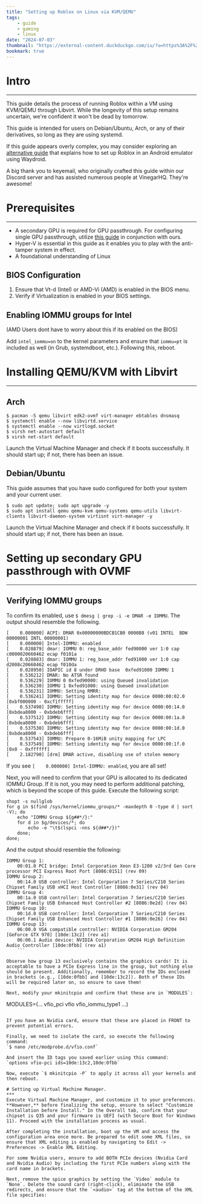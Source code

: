 ```yaml
---
title: "Setting up Roblox on Linux via KVM/QEMU"
tags:
    - guide
    - gaming
    - linux
date: "2024-07-03"
thumbnail: "https://external-content.duckduckgo.com/iu/?u=https%3A%2F%2Fwww.xboxone-hq.com%2Fimages%2Fgames%2Fscreenshots%2F541-roblox-screenshot-1-1627550705.jpg&f=1&nofb=1&ipt=ed06dea38ff63dba4ddebd3840ef8e22279b9313769a1ff741d27db152d3400e&ipo=images"
bookmark: true
---
```


# Intro
***
This guide details the process of running Roblox within a VM using KVM/QEMU through Libvirt. While the longevity of this setup remains uncertain, we're confident it won't be dead by tomorrow.

This guide is intended for users on Debian/Ubuntu, Arch, or any of their derivatives, so long as they are using systemd.

If this guide appears overly complex, you may consider exploring an [alternative guide](https://ios7.xyz/rol-with-waydroid-guide-2/) that explains how to set up Roblox in an Android emulator using Waydroid.

A big thank you to keyemail, who originally crafted this guide within our Discord server and has assisted numerous people at VinegarHQ. They're awesome!

# Prerequisites
***
* A secondary GPU is required for GPU passthrough. For configuring single GPU passthrough, utilize [this guide](https://github.com/ilayna/Single-GPU-passthrough-amd-nvidia/) in conjunction with ours.
* Hyper-V is essential in this guide as it enables you to play with the anti-tamper system in effect.
* A foundational understanding of Linux

## BIOS Configuration


1. Ensure that Vt-d (Intel) or AMD-Vi (AMD) is enabled in the BIOS menu.
1. Verify if Virtualization is enabled in your BIOS settings.

## Enabling IOMMU groups for Intel
(AMD Users dont have to worry about this if its enabled on the BIOS)

Add `intel_iommu=on` to the kernel parameters and ensure that `iommu=pt` is included as well (in Grub, systemdboot, etc.). Following this, reboot.

# Installing QEMU/KVM with Libvirt
***

## Arch


```
$ pacman -S qemu libvirt edk2-ovmf virt-manager ebtables dnsmasq
$ systemctl enable --now libvirtd.service
$ systemctl enable --now virtlogd.socket
$ virsh net-autostart default
$ virsh net-start default
```

Launch the Virtual Machine Manager and check if it boots successfully. It should start up; if not, there has been an issue.

## Debian/Ubuntu

This guide assumes that you have sudo configured for both your system and your current user.

````
$ sudo apt update; sudo apt upgrade -y
$ sudo apt install qemu qemu-kvm qemu-systems qemu-utils libvirt-clients libvirt-daemon-system virtisnt virt-manager -y
````

Launch the Virtual Machine Manager and check if it boots successfully. It should start up; if not, there has been an issue.

# Setting up secondary GPU passthrough with OVMF
***

## Verifying IOMMU groups

To confirm its enabled, use `$ dmesg | grep -i -e DMAR -e IOMMU`. The output should resemble the following.

```
[    0.000000] ACPI: DMAR 0x00000000BDCB1CB0 0000B8 (v01 INTEL  BDW      00000001 INTL 00000001)
[    0.000000] Intel-IOMMU: enabled
[    0.028879] dmar: IOMMU 0: reg_base_addr fed90000 ver 1:0 cap c0000020660462 ecap f0101a
[    0.028883] dmar: IOMMU 1: reg_base_addr fed91000 ver 1:0 cap d2008c20660462 ecap f010da
[    0.028950] IOAPIC id 8 under DRHD base  0xfed91000 IOMMU 1
[    0.536212] DMAR: No ATSR found
[    0.536229] IOMMU 0 0xfed90000: using Queued invalidation
[    0.536230] IOMMU 1 0xfed91000: using Queued invalidation
[    0.536231] IOMMU: Setting RMRR:
[    0.536241] IOMMU: Setting identity map for device 0000:00:02.0 [0xbf000000 - 0xcf1fffff]
[    0.537490] IOMMU: Setting identity map for device 0000:00:14.0 [0xbdea8000 - 0xbdeb6fff]
[    0.537512] IOMMU: Setting identity map for device 0000:00:1a.0 [0xbdea8000 - 0xbdeb6fff]
[    0.537530] IOMMU: Setting identity map for device 0000:00:1d.0 [0xbdea8000 - 0xbdeb6fff]
[    0.537543] IOMMU: Prepare 0-16MiB unity mapping for LPC
[    0.537549] IOMMU: Setting identity map for device 0000:00:1f.0 [0x0 - 0xffffff]
[    2.182790] [drm] DMAR active, disabling use of stolen memory
```

If you see `[    0.000000] Intel-IOMMU: enabled`, you are all set!

Next, you will need to confirm that your GPU is allocated to its dedicated IOMMU Group. If it is not, you may need to perform additional patching, which is beyond the scope of this guide. Execute the following script:

```
shopt -s nullglob
for g in $(find /sys/kernel/iommu_groups/* -maxdepth 0 -type d | sort -V); do
    echo "IOMMU Group ${g##*/}:"
    for d in $g/devices/*; do
        echo -e "\t$(lspci -nns ${d##*/})"
    done;
done;
```

And the output should resemble the following:

```
IOMMU Group 1:
    00:01.0 PCI bridge: Intel Corporation Xeon E3-1200 v2/3rd Gen Core processor PCI Express Root Port [8086:0151] (rev 09)
IOMMU Group 2:
    00:14.0 USB controller: Intel Corporation 7 Series/C210 Series Chipset Family USB xHCI Host Controller [8086:0e31] (rev 04)
IOMMU Group 4:
    00:1a.0 USB controller: Intel Corporation 7 Series/C210 Series Chipset Family USB Enhanced Host Controller #2 [8086:0e2d] (rev 04)
IOMMU Group 10:
    00:1d.0 USB controller: Intel Corporation 7 Series/C210 Series Chipset Family USB Enhanced Host Controller #1 [8086:0e26] (rev 04)
IOMMU Group 13:
    06:00.0 VGA compatible controller: NVIDIA Corporation GM204 [GeForce GTX 970] [10de:13c2] (rev a1)
    06:00.1 Audio device: NVIDIA Corporation GM204 High Definition Audio Controller [10de:0fbb] (rev a1)
    ```

Observe how group 13 exclusively contains the graphics cards! It is acceptable to have a PCIe Express line in the group, but nothing else should be present. Additionally, remember to record the IDs enclosed in brackets (e.g., [10de:0fbb] and [10de:13c2]). Both of these IDs will be required later on, so ensure to save them!

Next, modify your mkinitcpio and confirm that these are in `MODULES`:
```
MODULES=(... vfio_pci vfio vfio_iommu_type1 ...)
```

If you have an Nvidia card, ensure that these are placed in FRONT to prevent potential errors.

Finally, we need to isolate the card, so execute the following command:
`$ nano /etc/modprobe.d/vfio.conf`

And insert the ID tags you saved earlier using this command:
`options vfio-pci ids=10de:13c2,10de:0fbb`

Now, execute `$ mkinitcpio -P` to apply it across all your kernels and then reboot.

# Setting up Virtual Machine Manager.
***
Execute Virtual Machine Manager, and customize it to your preferences. **However,** before finalizing the setup, ensure to select "Customize Installation before Install." In the Overall tab, confirm that your chipset is Q35 and your firmware is UEFI (with Secure Boot for Windows 11). Proceed with the installation process as usual.

After completing the installation, boot up the VM and access the configuration area once more. Be prepared to edit some XML files, so ensure that XML editing is enabled by navigating to Edit -> Preferences -> Enable XML Editing.

For some Nvidia users, ensure to add BOTH PCIe devices (Nvidia Card and Nvidia Audio) by including the first PCIe numbers along with the card name in brackets.

Next, remove the spice graphics by setting the `Video` module to `None`. Delete the sound card (right-click), eliminate the USB redirects, and ensure that the `<audio>` tag at the bottom of the XML file specifies:
```
<audio id="1" type="none"/>
```

You should be able to remove `Display Spice`, followed by `Video`.

Here is where the section on "Getting the anticheat to work with the VM" comes into play. We will configure Hyper-V (Nested Virtualization) to deceive the anti-tamper tool, rendering it unaware that we are operating within a virtual machine.

In your XML file, within the `<features>` section all the way down to `</features>`, insert the following:
```
<features>
    <acpi/>
    <apic/>
    <pae/>
    <hap state="on"/>
    <privnet/>
    <hyperv mode="passthrough">
      <relaxed state="on"/>
      <vapic state="on"/>
      <spinlocks state="on" retries="8191"/>
      <vpindex state="on"/>
      <runtime state="on"/>
      <synic state="on"/>
      <stimer state="on"/>
      <reset state="off"/>
      <vendor_id state="on" value="PS3000X"/>
      <frequencies state="on"/>
      <reenlightenment state="off"/>
      <tlbflush state="on"/>
      <ipi state="on"/>
      <evmcs state="off"/>
    </hyperv>
    <kvm>
      <hidden state="on"/>
      <hint-dedicated state="on"/>
      <poll-control state="on"/>
      <pv-ipi state="on"/>
    </kvm>
    <vmport state="off"/>
    <smm state="on"/>
    <ioapic driver="kvm"/>
  </features>
  ```

  This is one part of the step; next, navigate to your `<cpu>` tag, which should be located directly below `<features>`, and ensure that these two lines are included.

  ```
  <feature policy="require" name="hypervisor"/>
<feature policy="require" name="vmx"/>
```

For example, it should appear as follows:
```
<cpu mode="custom" match="exact" check="partial">
    <topology sockets="1" dies="1" cores="5" threads="1"/>
    <feature policy="require" name="hypervisor"/>
    <feature policy="require" name="vmx"/>
</cpu>
```

If for any reason, your VM is stuck in a boot loop, consider adding this:
```
<model fallback="allow">Skylake-Client-noTSX-IBRS</model>
```

Example:
```
<cpu mode="custom" match="exact" check="partial">
    <model fallback="allow">Skylake-Client-noTSX-IBRS</model>
    <topology sockets="1" dies="1" cores="5" threads="1"/>
    <feature policy="require" name="hypervisor"/>
    <feature policy="require" name="vmx"/>
</cpu>
```

# Conclusion
***
If you have followed all the steps correctly, you should now be within a Windows VM, ready to download and enjoy playing Roblox!

Depending on your preferences, you can utilize a playbook to optimize Windows, providing a significant performance enhancement. However, this does strip UAC and Windows Defender, so proceed with caution if that is of concern to you.

For a simpler approach, you can try [Azurite Optimizer,](https://tweakcentral.net/downloads) which can enhance the speed of your Windows installation slightly.

Alternatively, consider using [winutil,](https://github.com/ChrisTitusTech/winutil) an Open Source tool that offers numerous privacy, security, and debloating options, ultimately improving performance as well.
